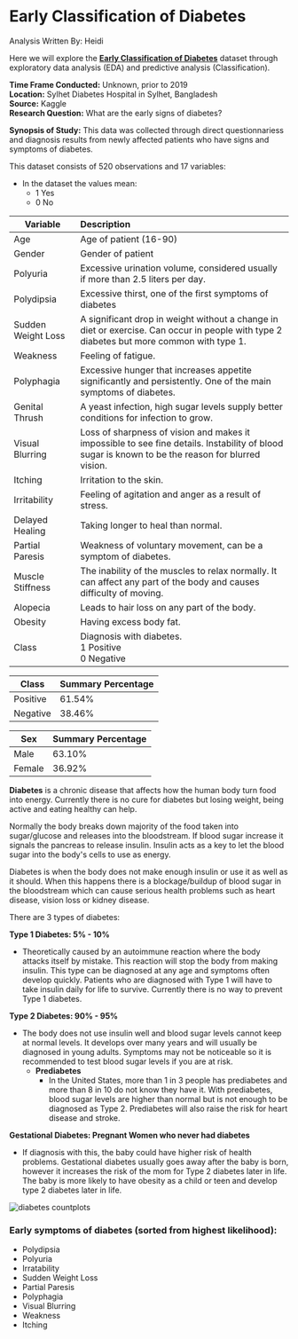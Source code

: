 # Early Classification of Diabetes
Analysis Written By: Heidi

Here we will explore the  [**Early Classification of Diabetes**](https://www.kaggle.com/datasets/andrewmvd/early-diabetes-classification/data) dataset through exploratory data analysis (EDA) and predictive analysis (Classification).

**Time Frame Conducted:** Unknown, prior to 2019  
**Location:** Sylhet Diabetes Hospital in Sylhet, Bangladesh  
**Source:** Kaggle  
**Research Question:** What are the early signs of diabetes?

**Synopsis of Study:** This data was collected through direct questionnariess and diagnosis results from newly affected patients who have signs and symptoms of diabetes.

This dataset consists of 520 observations and 17 variables:
- In the dataset the values mean:
  - 1 Yes
  - 0 No

Variable|Description
-|:---
Age|Age of patient (16-90)
Gender|Gender of patient
Polyuria|Excessive urination volume, considered usually if more than 2.5 liters per day.
Polydipsia|Excessive thirst, one of the first symptoms of diabetes
Sudden Weight Loss|A significant drop in weight without a change in diet or exercise. Can occur in people with type 2 diabetes but more common with type 1.
Weakness|Feeling of fatigue.
Polyphagia|Excessive hunger that increases appetite significantly and persistently. One of the main symptoms of diabetes.
Genital Thrush|A yeast infection, high sugar levels supply better conditions for infection to grow.
Visual Blurring|Loss of sharpness of vision and makes it impossible to see fine details. Instability of blood sugar is known to be the reason for blurred vision.
Itching|Irritation to the skin.
Irritability|Feeling of agitation and anger as a result of stress.
Delayed Healing|Taking longer to heal than normal.
Partial Paresis|Weakness of voluntary movement, can be a symptom of diabetes.
Muscle Stiffness|The inability of the muscles to relax normally. It can affect any part of the body and causes difficulty of moving.
Alopecia|Leads to hair loss on any part of the body.
Obesity|Having excess body fat.
Class|Diagnosis with diabetes. <br>1 Positive <br>0 Negative

**Class**|**Summary Percentage**
-|-
Positive|61.54%
Negative|38.46%

**Sex**|**Summary Percentage**
-|-
Male|63.10%
Female|36.92%

**Diabetes** is a chronic disease that affects how the human body turn food into energy. Currently there is no cure for diabetes but losing weight, being active and eating healthy can help.

Normally the body breaks down majority of the food taken into sugar/glucose and releases into the bloodstream. If blood sugar increase it signals the pancreas to release insulin. Insulin acts as a key to let the blood sugar into the body's cells to use as energy.

Diabetes is when the body does not make enough insulin or use it as well as it should. When this happens there is a blockage/buildup of blood sugar in the bloodstream which can cause serious health problems such as heart disease, vision loss or kidney disease.

There are 3 types of diabetes:

**Type 1 Diabetes: 5% - 10%**
- Theoretically caused by an autoimmune reaction where the body attacks itself by mistake. This reaction will stop the body from making insulin. This type can be diagnosed at any age and symptoms often develop quickly. Patients who are diagnosed with Type 1 will have to take insulin daily for life to survive. Currently there is no way to prevent Type 1 diabetes.

**Type 2 Diabetes: 90% - 95%**
- The body does not use insulin well and blood sugar levels cannot keep at normal levels. It develops over many years and will usually be diagnosed in young adults. Symptoms may not be noticeable so it is recommended to test blood sugar levels if you are at risk.
  - **Prediabetes**
    - In the United States, more than 1 in 3 people has prediabetes and more than 8 in 10 do not know they have it. With prediabetes, blood sugar levels are higher than normal but is not enough to be diagnosed as Type 2. Prediabetes will also raise the risk for heart disease and stroke.

**Gestational Diabetes: Pregnant Women who never had diabetes**
- If diagnosis with this, the baby could have higher risk of health problems. Gestational diabetes usually goes away after the baby is born, however it increases the risk of the mom for Type 2 diabetes later in life. The baby is more likely to have obesity as a child or teen and develop type 2 diabetes later in life.

![diabetes countplots](https://github.com/heiditm/heiditm.github.io/assets/56846204/865ace74-b5dd-4f38-9f64-d947d6f3191d)

### Early symptoms of diabetes (sorted from highest likelihood):
- Polydipsia
- Polyuria
- Irratability
- Sudden Weight Loss
- Partial Paresis
- Polyphagia
- Visual Blurring
- Weakness
- Itching


<!---<img src="images/melanoma boxplot.png"/>

- A critical time frame of 5 years based on the status of the patients for all stages (which matches the initial research for the survival rates)

<img src="images/melanoma 1.png"/>

- Female patients are twice as likely to live through melanoma than male patients
- Presence of an ulceration show survival rates to be 50 - 50 regardless of sex
- Patients are 5.7 times more likely to survive if they do not show ulceration


<img src="images/melanoma 2.png"/>

- In general, regardless of sex, patients without ulceration have a better chance of survival (with females having a higher likelihood) whereas patients with an ulceration seem to have a 50 - 50 chance of survival
- Females without ulceration are 8.5 times likely to survive
- Males without ulceration are 3 times more likely to survive
- Essentially it becomes more crucial with age

<img src="images/melanoma bubble.png"/>

- Most deaths occur in patients with an ulceration and larger thicknesses
- Patients without an ulceration generally have a smaller thickness

<img src="images/melanoma crossplot 1.png"/>
<img src="images/melanoma crossplot 2.png"/>
<img src="images/melanoma crossplot 3.png"/>
<img src="images/melanoma crossplot 4.png"/>
<img src="images/melanoma crossplot 5.png"/>
<img src="images/melanoma crossplot 6.png"/>
<img src="images/melanoma crossplot 7.png"/>

**Insights:**
- Survival rates starts to show significant increase after 4+ years
- Age is unlikely a potential factor although patients over the age of 73 show to have less than a 45% survival rate
- The presence of an ulceration shows to have 50% survival rate
- The absence of an ulceration shows to have around an 85% survival rate
- Survival rates are about 80% for Young Adults and Middle Aged patients while around 60% in Children and Seniors patients
- Male survival rate is about 60%
- Female survival rate is over 75%
- Larger thicknesses show a higher probability of a presence of an ulceration
- Thicknesses larger than 3.54mm have about an average survival rate of 44%

### Takeaways | Answer to Research Question shows:
Yes, both thickness and presence of a ulcerated tumor increases the chance of death from malignant melanoma.

- Females are twice as likely to survive than males
- The first 4 years are the most crucial (majority of deaths occur between 2 - 4.5 years with an average of 3.5 years)
- Essentially it becomes more crucial with age
- Factors that **worsen chances of survival** are:
  - Larger thicknesses (over 3.54mm have about an average survival rate of 44%)
  - The presence of an ulceration (survival rates drop to 50/50, regardless of sex)
    - **Note:** Larger thicknesses shows a higher probability in the formation of an ulceration-->
